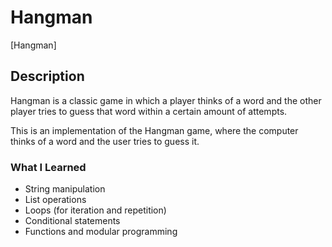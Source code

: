 # Hangman

[Hangman]

## Description
Hangman is a classic game in which a player thinks of a word and the other player tries to guess that word within a certain amount of attempts.

This is an implementation of the Hangman game, where the computer thinks of a word and the user tries to guess it. 

### What I Learned
- String manipulation
- List operations
- Loops (for iteration and repetition)
- Conditional statements
- Functions and modular programming


